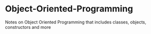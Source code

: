 # Object-Oriented-Programming
Notes on Object Oriented Programming that includes classes, objects, constructors and more
